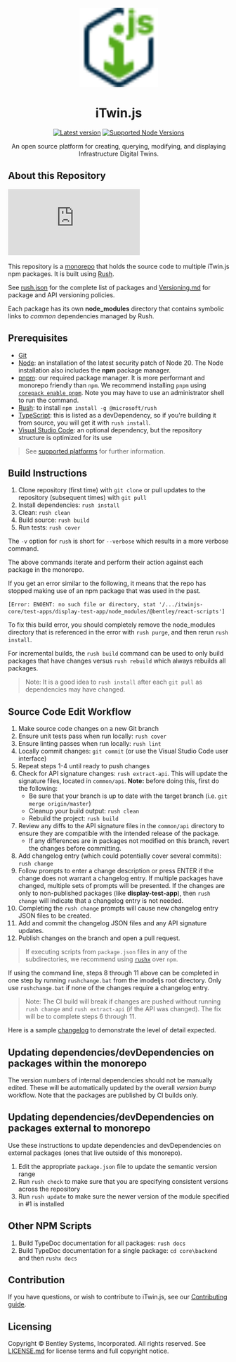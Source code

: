 ﻿<p align="center">
 <a href="https://www.itwinjs.org/" target="_blank" rel="noopener noreferrer">
    <img width="180" src="./docs/assets/itwinjs-logo-colorized.svg" alt="iTwin.js Logo">
  </a>
</p>

<h1 align="center">
iTwin.js
</h1>
<p align="center">
    <a href="https://github.com/iTwin/itwinjs-core/releases/latest"><img src="https://img.shields.io/github/v/release/iTwin/itwinjs-core?label=latest" alt="Latest version"></a>
    <a href="https://nodejs.org/en/about/previous-releases">
    <img src="https://img.shields.io/badge/dynamic/json?url=https%3A%2F%2Fgithub.com%2FiTwin%2Fitwinjs-core%2Fraw%2Fmaster%2Frush.json&query=%24.nodeSupportedVersionRange&label=node&color=33a921"
    alt="Supported Node Versions">
    </a>
</a>
<p align="center">
An open source platform for creating, querying, modifying, and displaying Infrastructure Digital Twins.
</p>

## About this Repository

[![Build status](https://dev.azure.com/imodeljs/imodeljs/_apis/build/status/iModel.js)](https://dev.azure.com/imodeljs/imodeljs/_build/latest?definitionId=12)

This repository is a [monorepo](https://en.wikipedia.org/wiki/Monorepo) that holds the source code to multiple iTwin.js npm packages. It is built using [Rush](http://rushjs.io/).

See [rush.json](./rush.json) for the complete list of packages and [Versioning.md](./Versioning.md) for package and API versioning policies.

Each package has its own **node_modules** directory that contains symbolic links to *common* dependencies managed by Rush.

## Prerequisites

- [Git](https://git-scm.com/)
- [Node](https://nodejs.org/en/): an installation of the latest security patch of Node 20. The Node installation also includes the **npm** package manager.
- [pnpm](https://pnpm.io/): our required package manager. It is more performant and monorepo friendly than `npm`. We recommend installing `pnpm` using [`corepack enable pnpm`](https://pnpm.io/installation#using-corepack). Note you may have to use an administrator shell to run the command.
- [Rush](https://github.com/Microsoft/web-build-tools/wiki/Rush): to install `npm install -g @microsoft/rush`
- [TypeScript](https://www.typescriptlang.org/): this is listed as a devDependency, so if you're building it from source, you will get it with `rush install`.
- [Visual Studio Code](https://code.visualstudio.com/): an optional dependency, but the repository structure is optimized for its use

> See [supported platforms](./docs/learning/SupportedPlatforms.md) for further information.

## Build Instructions

1. Clone repository (first time) with `git clone` or pull updates to the repository (subsequent times) with `git pull`
2. Install dependencies: `rush install`
3. Clean: `rush clean`
4. Build source: `rush build`
5. Run tests: `rush cover`

The `-v` option for `rush` is short for `--verbose` which results in a more verbose command.

The above commands iterate and perform their action against each package in the monorepo.

If you get an error similar to the following, it means that the repo has stopped making use of an npm package that was used in the past.

```
[Error: ENOENT: no such file or directory, stat '/.../itwinjs-core/test-apps/display-test-app/node_modules/@bentley/react-scripts']
```

To fix this build error, you should completely remove the node_modules directory that is referenced in the error with `rush purge`, and then rerun `rush install`.

For incremental builds, the `rush build` command can be used to only build packages that have changes versus `rush rebuild` which always rebuilds all packages.

> Note: It is a good idea to `rush install` after each `git pull` as dependencies may have changed.

## Source Code Edit Workflow

1. Make source code changes on a new Git branch
2. Ensure unit tests pass when run locally: `rush cover`
3. Ensure linting passes when run locally: `rush lint`
4. Locally commit changes: `git commit` (or use the Visual Studio Code user interface)
5. Repeat steps 1-4 until ready to push changes
6. Check for API signature changes: `rush extract-api`. This will update the signature files, located in `common/api`. **Note:** before doing this, first do the following:
    - Be sure that your branch is up to date with the target branch (i.e. `git merge origin/master`)
    - Cleanup your build output: `rush clean`
    - Rebuild the project: `rush build`
7. Review any diffs to the API signature files in the `common/api` directory to ensure they are compatible with the intended release of the package.
    - If any differences are in packages not modified on this branch, revert the changes before committing.
8. Add changelog entry (which could potentially cover several commits): `rush change`
9. Follow prompts to enter a change description or press ENTER if the change does not warrant a changelog entry. If multiple packages have changed, multiple sets of prompts will be presented. If the changes are only to non-published packages (like **display-test-app**), then `rush change` will indicate that a changelog entry is not needed.
10. Completing the `rush change` prompts will cause new changelog entry JSON files to be created.
11. Add and commit the changelog JSON files and any API signature updates.
12. Publish changes on the branch and open a pull request.

> If executing scripts from `package.json` files in any of the subdirectories, we recommend using [`rushx`](https://rushjs.io/pages/commands/rushx/) over `npm`.

If using the command line, steps 8 through 11 above can be completed in one step by running `rushchange.bat` from the imodeljs root directory.
Only use `rushchange.bat` if none of the changes require a changelog entry.
> Note: The CI build will break if changes are pushed without running `rush change` and `rush extract-api` (if the API was changed). The fix will be to complete steps 6 through 11.

Here is a sample [changelog](https://github.com/microsoft/rushstack/blob/master/apps/rush/CHANGELOG.md) to demonstrate the level of detail expected.

## Updating dependencies/devDependencies on packages within the monorepo

The version numbers of internal dependencies should not be manually edited.
These will be automatically updated by the overall *version bump* workflow.
Note that the packages are published by CI builds only.

## Updating dependencies/devDependencies on packages external to monorepo

Use these instructions to update dependencies and devDependencies on external packages (ones that live outside of this monorepo).

1. Edit the appropriate `package.json` file to update the semantic version range
2. Run `rush check` to make sure that you are specifying consistent versions across the repository
3. Run `rush update` to make sure the newer version of the module specified in #1 is installed

## Other NPM Scripts

1. Build TypeDoc documentation for all packages: `rush docs`
2. Build TypeDoc documentation for a single package: `cd core\backend` and then `rushx docs`

## Contribution

If you have questions, or wish to contribute to iTwin.js, see our [Contributing guide](./CONTRIBUTING.md).

## Licensing

Copyright © Bentley Systems, Incorporated. All rights reserved. See [LICENSE.md](./LICENSE.md) for license terms and full copyright notice.
